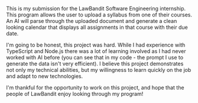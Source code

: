 This is my submission for the LawBandit Software Engineering internship. This program allows the user to upload a syllabus from one of their courses. An AI will parse through the uploaded document and generate a clean looking calendar that displays all assignments in that course with their due date.

I'm going to be honest, this project was hard. While I had experience with TypeScript and Node.js there was a lot of learning involved as I had never worked with AI before (you can see that in my code - the prompt I use to generate the data isn't very efficient). I believe this project demonstrates not only my technical abilities, but my willingness to learn quickly on the job and adapt to new technologies. 

I'm thankful for the opportunity to work on this project, and hope that the people of LawBandit enjoy looking through my program!
